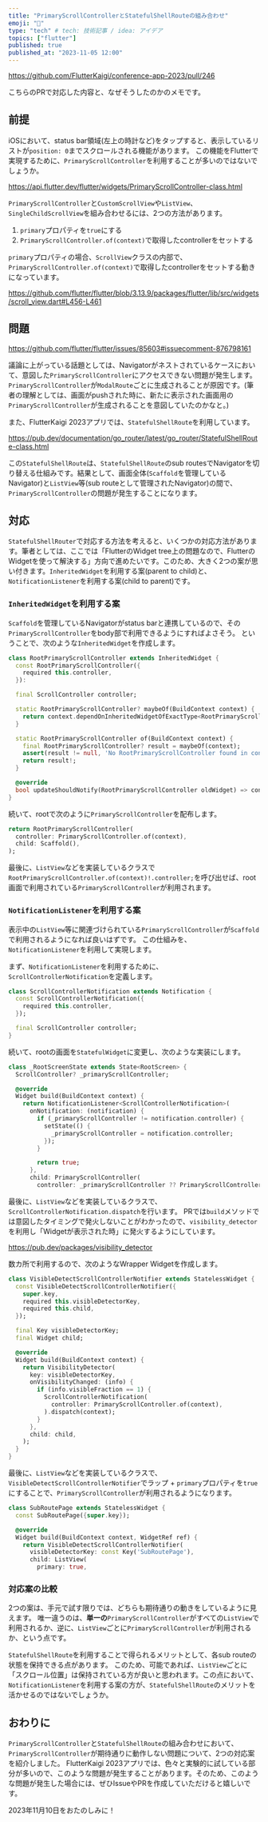 ```yaml
---
title: "PrimaryScrollControllerとStatefulShellRouteの組み合わせ"
emoji: "📜"
type: "tech" # tech: 技術記事 / idea: アイデア
topics: ["flutter"]
published: true
published_at: "2023-11-05 12:00"
---
```


https://github.com/FlutterKaigi/conference-app-2023/pull/246

こちらのPRで対応した内容と、なぜそうしたのかのメモです。

## 前提

iOSにおいて、status bar領域(左上の時計など)をタップすると、表示しているリストが`position: 0`までスクロールされる機能があります。
この機能をFlutterで実現するために、`PrimaryScrollController`を利用することが多いのではないでしょうか。

https://api.flutter.dev/flutter/widgets/PrimaryScrollController-class.html

`PrimaryScrollController`と`CustomScrollView`や`ListView`、`SingleChildScrollView`を組み合わせるには、2つの方法があります。

1. `primary`プロパティを`true`にする
2. `PrimaryScrollController.of(context)`で取得したcontrollerをセットする

`primary`プロパティの場合、`ScrollView`クラスの内部で、`PrimaryScrollController.of(context)`で取得したcontrollerをセットする動きになっています。

https://github.com/flutter/flutter/blob/3.13.9/packages/flutter/lib/src/widgets/scroll_view.dart#L456-L461

## 問題

https://github.com/flutter/flutter/issues/85603#issuecomment-876798161

議論に上がっている話題としては、Navigatorがネストされているケースにおいて、意図した`PrimaryScrollController`にアクセスできない問題が発生します。`PrimaryScrollController`が`ModalRoute`ごとに生成されることが原因です。(筆者の理解としては、画面がpushされた時に、新たに表示された画面用の`PrimaryScrollController`が生成されることを意図していたのかなと。)

また、FlutterKaigi 2023アプリでは、`StatefulShellRoute`を利用しています。

https://pub.dev/documentation/go_router/latest/go_router/StatefulShellRoute-class.html

この`StatefulShellRoute`は、`StatefulShellRoute`のsub routesでNavigatorを切り替える仕組みです。結果として、画面全体(`Scaffold`を管理しているNavigator)と`ListView`等(sub routeとして管理されたNavigator)の間で、`PrimaryScrollController`の問題が発生することになります。

## 対応

`StatefulShellRouter`で対応する方法を考えると、いくつかの対応方法があります。筆者としては、ここでは「FlutterのWidget tree上の問題なので、FlutterのWidgetを使って解決する」方向で進めたいです。このため、大きく2つの案が思い付きます。`InheritedWidget`を利用する案(parent to child)と、`NotificationListener`を利用する案(child to parent)です。

### `InheritedWidget`を利用する案

`Scaffold`を管理しているNavigatorがstatus barと連携しているので、その`PrimaryScrollController`をbody部で利用できるようにすればよさそう。
ということで、次のような`InheritedWidget`を作成します。

```dart
class RootPrimaryScrollController extends InheritedWidget {
  const RootPrimaryScrollController({
    required this.controller,
  }):

  final ScrollController controller;

  static RootPrimaryScrollController? maybeOf(BuildContext context) {
    return context.dependOnInheritedWidgetOfExactType<RootPrimaryScrollController>();
  }

  static RootPrimaryScrollController of(BuildContext context) {
    final RootPrimaryScrollController? result = maybeOf(context);
    assert(result != null, 'No RootPrimaryScrollController found in context');
    return result!;
  }

  @override
  bool updateShouldNotify(RootPrimaryScrollController oldWidget) => controller != oldWidget.controller;
}
```

続いて、rootで次のように`PrimaryScrollController`を配布します。

```dart
return RootPrimaryScrollController(
  controller: PrimaryScrollController.of(context),
  child: Scaffold(),
);
```

最後に、`ListView`などを実装しているクラスで `RootPrimaryScrollController.of(context)!.controller;`を呼び出せば、root画面で利用されている`PrimaryScrollController`が利用されます。

### `NotificationListener`を利用する案

表示中の`ListView`等に関連づけられている`PrimaryScrollController`が`Scaffold`で利用されるようになれば良いはずです。
この仕組みを、`NotificationListener`を利用して実現します。

まず、`NotificationListener`を利用するために、`ScrollControllerNotification`を定義します。

```dart
class ScrollControllerNotification extends Notification {
  const ScrollControllerNotification({
    required this.controller,
  });

  final ScrollController controller;
}
```

続いて、rootの画面を`StatefulWidget`に変更し、次のような実装にします。

```dart
class _RootScreenState extends State<RootScreen> {
  ScrollController? _primaryScrollController;

  @override
  Widget build(BuildContext context) {
    return NotificationListener<ScrollControllerNotification>(
      onNotification: (notification) {
        if (_primaryScrollController != notification.controller) {
          setState(() {
            _primaryScrollController = notification.controller;
          });
        }

        return true;
      },
      child: PrimaryScrollController(
        controller: _primaryScrollController ?? PrimaryScrollController.of(context),
```

最後に、`ListView`などを実装しているクラスで、`ScrollControllerNotification.dispatch`を行います。
PRでは`build`メソッドでは意図したタイミングで発火しないことがわかったので、`visibility_detector`を利用し「Widgetが表示された時」に発火するようにしています。

https://pub.dev/packages/visibility_detector

数カ所で利用するので、次のようなWrapper Widgetを作成します。

```dart
class VisibleDetectScrollControllerNotifier extends StatelessWidget {
  const VisibleDetectScrollControllerNotifier({
    super.key,
    required this.visibleDetectorKey,
    required this.child,
  });

  final Key visibleDetectorKey;
  final Widget child;

  @override
  Widget build(BuildContext context) {
    return VisibilityDetector(
      key: visibleDetectorKey,
      onVisibilityChanged: (info) {
        if (info.visibleFraction == 1) {
          ScrollControllerNotification(
            controller: PrimaryScrollController.of(context),
          ).dispatch(context);
        }
      },
      child: child,
    );
  }
}
```

最後に、`ListView`などを実装しているクラスで、`VisibleDetectScrollControllerNotifier`でラップ + `primary`プロパティを`true`にすることで、`PrimaryScrollController`が利用されるようになります。

```dart
class SubRoutePage extends StatelessWidget {
  const SubRoutePage({super.key});

  @override
  Widget build(BuildContext context, WidgetRef ref) {
    return VisibleDetectScrollControllerNotifier(
      visibleDetectorKey: const Key('SubRoutePage'),
      child: ListView(
        primary: true,
```

### 対応案の比較

2つの案は、手元で試す限りでは、どちらも期待通りの動きをしているように見えます。
唯一違うのは、**単一の**`PrimaryScrollController`がすべての`ListView`で利用されるか、逆に、`ListView`ごとに`PrimaryScrollController`が利用されるか、という点です。

`StatefulShellRoute`を利用することで得られるメリットとして、各sub routeの状態を保持できる点があります。
このため、可能であれば、`ListView`ごとに「スクロール位置」は保持されている方が良いと思われます。この点において、`NotificationListener`を利用する案の方が、`StatefulShellRoute`のメリットを活かせるのではないでしょうか。

## おわりに

`PrimaryScrollController`と`StatefulShellRoute`の組み合わせにおいて、`PrimaryScrollController`が期待通りに動作しない問題について、2つの対応案を紹介しました。
FlutterKaigi 2023アプリでは、色々と実験的に試している部分が多いので、このような問題が発生することがあります。そのため、このような問題が発生した場合には、ぜひIssueやPRを作成していただけると嬉しいです。

2023年11月10日をおたのしみに！
